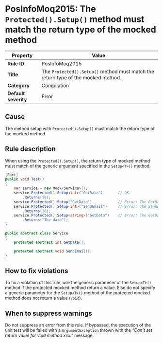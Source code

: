 # PosInfoMoq2015: The `Protected().Setup()` method must match the return type of the mocked method

| Property                            | Value																                         |
|-------------------------------------|----------------------------------------------------------------------------------------------|
| **Rule ID**                         | PosInfoMoq2015														                         |
| **Title**                           | The `Protected().Setup()` method must match the return type of the mocked method.            |
| **Category**                        | Compilation															                         |
| **Default severity**				  | Error																                         |

## Cause

The method setup with `Protected().Setup()` must match the return type of the mocked method.

## Rule description

When using the `Protected().Setup()`, the return type of mocked method must match of the generic
argument specified in the `Setup<T>()` method.

```csharp
[Fact]
public void Test()
{
    var service = new Mock<Service>();
    service.Protected().Setup<int>("GetData")       // OK.
        .Returns(10);
    service.Protected().Setup("GetData")            // Error: The GetData() return an int, Setup<int>() must be use.
    service.Protected().Setup<int>("SendEmail")     // Error: The SendEmail() method does not return a value, the `int` generic argument must be remove.0
        .Returns(10);
    service.Protected().Setup<string>("GetData")    // Error: The GetData() return an int, Setup<int>() must be use.
        .Returns("The data");
}

public abstract class Service
{
    protected abstract int GetData();

    protected abstract void SendEmail();
}
```

## How to fix violations

To fix a violation of this rule, use the generic parameter of the `Setup<T>()` method if the protected mocked
method return a value. Else do not specify a generic parameter for the `Setup<T>()` method of the protected mocked
method does not return a value (`void`).

## When to suppress warnings

Do not suppress an error from this rule. If bypassed, the execution of the unit test will be failed with a `ArgumentException`
thrown with the *"Can't set return value for void method xxx."* message.
